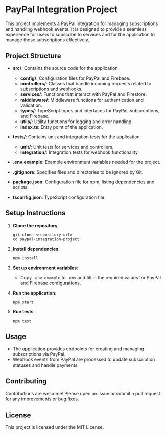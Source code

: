 # PayPal Integration Project

This project implements a PayPal integration for managing subscriptions and handling webhook events. It is designed to provide a seamless experience for users to subscribe to services and for the application to manage those subscriptions effectively.

## Project Structure

- **src/**: Contains the source code for the application.
  - **config/**: Configuration files for PayPal and Firebase.
  - **controllers/**: Classes that handle incoming requests related to subscriptions and webhooks.
  - **services/**: Functions that interact with PayPal and Firestore.
  - **middleware/**: Middleware functions for authentication and validation.
  - **types/**: TypeScript types and interfaces for PayPal, subscriptions, and Firebase.
  - **utils/**: Utility functions for logging and error handling.
  - **index.ts**: Entry point of the application.

- **tests/**: Contains unit and integration tests for the application.
  - **unit/**: Unit tests for services and controllers.
  - **integration/**: Integration tests for webhook functionality.

- **.env.example**: Example environment variables needed for the project.
- **.gitignore**: Specifies files and directories to be ignored by Git.
- **package.json**: Configuration file for npm, listing dependencies and scripts.
- **tsconfig.json**: TypeScript configuration file.

## Setup Instructions

1. **Clone the repository**:
   ```
   git clone <repository-url>
   cd paypal-integration-project
   ```

2. **Install dependencies**:
   ```
   npm install
   ```

3. **Set up environment variables**:
   - Copy `.env.example` to `.env` and fill in the required values for PayPal and Firebase configurations.

4. **Run the application**:
   ```
   npm start
   ```

5. **Run tests**:
   ```
   npm test
   ```

## Usage

- The application provides endpoints for creating and managing subscriptions via PayPal.
- Webhook events from PayPal are processed to update subscription statuses and handle payments.

## Contributing

Contributions are welcome! Please open an issue or submit a pull request for any improvements or bug fixes.

## License

This project is licensed under the MIT License.